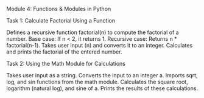 Module 4: Functions & Modules in Python 

Task 1: Calculate Factorial Using a Function 

Defines a recursive function factorial(n) to compute the factorial of a number.
Base case: If n < 2, it returns 1.
Recursive case: Returns n * factorial(n-1).
Takes user input (n) and converts it to an integer.
Calculates and prints the factorial of the entered number.

Task 2: Using the Math Module for Calculations

Takes user input as a string.
Converts the input to an integer a.
Imports sqrt, log, and sin functions from the math module.
Calculates the square root, logarithm (natural log), and sine of a.
Prints the results of these calculations.

